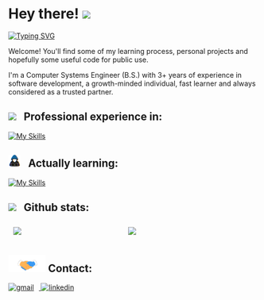 # Hey there! <img src="https://media.giphy.com/media/hvRJCLFzcasrR4ia7z/giphy.gif" width="35">

[![Typing SVG](https://readme-typing-svg.demolab.com?font=Fira+Code&duration=4000&pause=500&color=10EEF7&center=true&vCenter=true&random=false&width=435&lines=My+name+is+Andr%C3%A9s+Ortega;I+am+a+Software+Engineer+%F0%9F%92%BB;from+Colombia+%F0%9F%87%A8%F0%9F%87%B4)](https://git.io/typing-svg)

Welcome! You'll find some of my learning process, personal projects and hopefully some useful code for public use.

I'm a Computer Systems Engineer (B.S.) with 3+ years of experience in software development, a growth-minded individual, fast learner and always considered as a trusted partner.

## <img src="https://media2.giphy.com/media/QssGEmpkyEOhBCb7e1/giphy.gif?cid=ecf05e47a0n3gi1bfqntqmob8g9aid1oyj2wr3ds3mg700bl&rid=giphy.gif" width=25 style="margin-right: 10px;"> Professional experience in:

[![My Skills](https://skillicons.dev/icons?i=vue,php,rails,django,fastapi,spring,postgresql,docker,git,linux)](https://skillicons.dev)

## <img src = "https://github.com/0xAbdulKhalid/0xAbdulKhalid/raw/main/assets/mdImages/about_me.gif" width=25 style="margin-right: 10px;"> Actually learning:

[![My Skills](https://skillicons.dev/icons?i=aws,react,angular)](https://skillicons.dev)

## <img src="https://media.giphy.com/media/iY8CRBdQXODJSCERIr/giphy.gif" width="30" style="margin-right: 10px;"> Github stats:

<div style="display: flex; justify-content: center; align-items: center;">
    <img src="https://github-readme-stats.vercel.app/api/top-langs?username=aortegaf&show_icons=true&locale=en&layout=compact&line_height=20&title_color=7A7ADB&icon_color=2234AE&text_color=D3D3D3&bg_color=0,000000,130F40&count_private=true" width="375" style="margin: 10px"/>
    <img src="https://github-readme-stats.vercel.app/api?username=aortegaf&include_all_commits=true&count_private=true&show_icons=true&line_height=20&title_color=7A7ADB&icon_color=2234AE&text_color=D3D3D3&bg_color=0,000000,130F40" width="450" style="margin: 10px"/>
</div>

## <img src="https://github.com/0xAbdulKhalid/0xAbdulKhalid/raw/main/assets/mdImages/handshake.gif" width ="75"> Contact:

<a href="mailto:se.aortegaf@gmail.com" target="_blank">
<img src="https://img.shields.io/badge/ se.aortegaf@gmail.com-%23EA4335.svg?style=for-the-badge&logo=gmail&logoColor=white" alt=gmail style="margin-right: 10px;"/>
</a>
<a href="https://www.linkedin.com/in/aortegaf" target="_blank">
<img src="https://img.shields.io/badge/ aortegaf-0077B5.svg?color=405DE6&style=for-the-badge&logo=linkedin&logoColor=white" alt=linkedin style="margin-right: 10px;">
</a>
